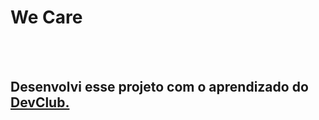 <h1>We Care</h1>
<br>
<br>
<h2>Desenvolvi esse projeto com o aprendizado do <a href="https://rodolfomori.com.br/devclub/">DevClub.</a></h2>
